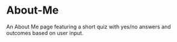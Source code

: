 # About-Me
An About Me page featuring a short quiz with yes/no answers and outcomes based on user input.

